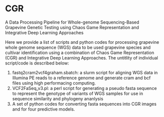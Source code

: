 # CGR
A Data Processing Pipeline for Whole-genome Sequencing-Based Grapevine Genetic Testing using Chaos Game Representation and Integrative Deep Learning Approaches

Here we provide a list of scripts and python codes for processing grapevine whole genome sequence (WGS) data to be used grapevine species and cultivar identification using a combination of Chaos Game Representation (CGR) and Integrative Deep Learning Approaches. The untitlity of individual script/code is described below:

1. fastq2cram2vcf4graham.sbatch: a slurm script for aligning WGS data in Illumina PE reads to a reference genome and generate cram and bcf files using high performacing computing.
2. VCF2FaSeq_v3.pl: a perl script for generating a pseudo fasta sequence to represent the genotype of variants of WGS samples for use in sequence similarity and phylogeny ananlysis
3. A set of python codes for converting fasta sequences into CGR images and for four predictive models.
